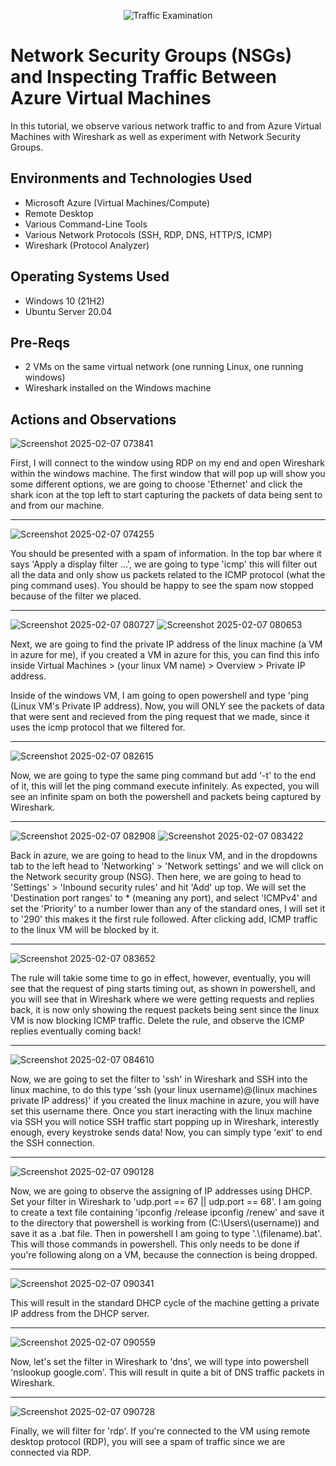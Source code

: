 <p align="center">
<img src="https://i.imgur.com/Ua7udoS.png" alt="Traffic Examination"/>
</p>

<h1>Network Security Groups (NSGs) and Inspecting Traffic Between Azure Virtual Machines</h1>
In this tutorial, we observe various network traffic to and from Azure Virtual Machines with Wireshark as well as experiment with Network Security Groups. <br />

<h2>Environments and Technologies Used</h2>

- Microsoft Azure (Virtual Machines/Compute)
- Remote Desktop
- Various Command-Line Tools
- Various Network Protocols (SSH, RDP, DNS, HTTP/S, ICMP)
- Wireshark (Protocol Analyzer)

<h2>Operating Systems Used </h2>

- Windows 10 (21H2)
- Ubuntu Server 20.04

<h2>Pre-Reqs </h2>

- 2 VMs on the same virtual network (one running Linux, one running windows)
- Wireshark installed on the Windows machine

<h2>Actions and Observations</h2>

![Screenshot 2025-02-07 073841](https://github.com/user-attachments/assets/d5d530c7-f989-4882-ad42-a91b890ee6c4)


<p>
  First, I will connect to the window using RDP on my end and open Wireshark within the windows machine. The first window that will pop up will show you some different options, we are going to choose 'Ethernet' and click the shark icon at the top left to start capturing the packets of data being sent to and from our machine.
</p>

---

![Screenshot 2025-02-07 074255](https://github.com/user-attachments/assets/3ef5d7e4-97ab-4658-95ff-4f0548e0ceb5)


<p>
  You should be presented with a spam of information. In the top bar where it says 'Apply a display filter ...', we are going to type 'icmp' this will filter out all the data and only show us packets related to the ICMP protocol (what the ping command uses). You should be happy to see the spam now stopped because of the filter we placed.
</p>

---

![Screenshot 2025-02-07 080727](https://github.com/user-attachments/assets/f197ea80-9e34-4e17-ab79-241593923e9c)
![Screenshot 2025-02-07 080653](https://github.com/user-attachments/assets/ee078d5a-d84d-447f-b985-deb601b11fef)



<p>
  Next, we are going to find the private IP address of the linux machine (a VM in azure for me), if you created a VM in azure for this, you can find this info inside Virtual Machines > (your linux VM name) > Overview > Private IP address. 
  
  Inside of the windows VM, I am going to open powershell and type 'ping (Linux VM's Private IP address). Now, you will ONLY see the packets of data that were sent and recieved from the ping request that we made, since it uses the icmp protocol that we filtered for.
</p>

---

![Screenshot 2025-02-07 082615](https://github.com/user-attachments/assets/07d882b1-84ef-4b23-b617-2baa6840dfa6)


<p>
  Now, we are going to type the same ping command but add '-t' to the end of it, this will let the ping command execute infinitely. As expected, you will see an infinite spam on both the powershell and packets being captured by Wireshark. 
</p>

---

![Screenshot 2025-02-07 082908](https://github.com/user-attachments/assets/56c98da9-59c6-4be6-8ecf-42654853750b)
![Screenshot 2025-02-07 083422](https://github.com/user-attachments/assets/acfd2315-25cc-429b-9761-cf51ee303867)


<p>
  Back in azure, we are going to head to the linux VM, and in the dropdowns tab to the left head to 'Networking' > 'Network settings' and we will click on the Network security group (NSG). Then here, we are going to head to 'Settings' > 'Inbound security rules' and hit 'Add' up top. We will set the 'Destination port ranges' to * (meaning any port), and select 'ICMPv4' and set the 'Priority' to a number lower than any of the standard ones, I will set it to '290' this makes it the first rule followed. After clicking add, ICMP traffic to the linux VM will be blocked by it.
</p>


---
![Screenshot 2025-02-07 083652](https://github.com/user-attachments/assets/8a6f391b-e14d-42b0-a847-4f9503eb19f0)


<p>
  The rule will takie some time to go in effect, however, eventually, you will see that the request of ping starts timing out, as shown in powershell, and you will see that in Wireshark where we were getting requests and replies back, it is now only showing the request packets being sent since the linux VM is now blocking ICMP traffic. Delete the rule, and observe the ICMP replies eventually coming back!
</p>

---

![Screenshot 2025-02-07 084610](https://github.com/user-attachments/assets/93bb5083-839b-4ade-af2f-8cf39ebd9bf5)


<p>
  Now, we are going to set the filter to 'ssh' in Wireshark and SSH into the linux machine, to do this type 'ssh (your linux username)@(linux machines private IP address)' if you created the linux machine in azure, you will have set this username there. Once you start ineracting with the linux machine via SSH you will notice SSH traffic start popping up in Wireshark, interestly enough, every keystroke sends data! Now, you can simply type 'exit' to end the SSH connection.
</p>

---

![Screenshot 2025-02-07 090128](https://github.com/user-attachments/assets/bee38f48-8011-43d5-9ee6-d4ca25e3f0a7)


<p>
  Now, we are going to observe the assigning of IP addresses using DHCP. Set your filter in Wireshark to 'udp.port == 67 || udp.port == 68'. I am going to create a text file containing 'ipconfig /release ipconfig /renew' and save it to the directory that powershell is working from (C:\Users\(username)) and save it as a .bat file. Then in powershell I am going to type '.\(filename).bat'. This will those commands in powershell. This only needs to be done if you're following along on a VM, because the connection is being dropped.
</p>


---

![Screenshot 2025-02-07 090341](https://github.com/user-attachments/assets/8252ef61-f242-4ee1-8ad5-f202473098db)


<p>
  This will result in the standard DHCP cycle of the machine getting a private IP address from the DHCP server.
</p>


---

![Screenshot 2025-02-07 090559](https://github.com/user-attachments/assets/0dc52803-3ede-4f2f-ba1f-941cd7f2e55d)


<p>
  Now, let's set the filter in Wireshark to 'dns', we will type into powershell 'nslookup google.com'. This will result in quite a bit of DNS traffic packets in Wireshark.
</p>

---

![Screenshot 2025-02-07 090728](https://github.com/user-attachments/assets/39188765-8010-489a-aa4a-b352dfefbb3c)

<p>
  Finally, we will filter for 'rdp'. If you're connected to the VM using remote desktop protocol (RDP), you will see a spam of traffic since we are connected via RDP.
</p>
